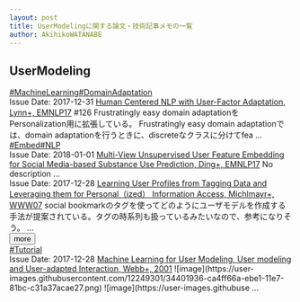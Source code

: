 ```yaml
---
layout: post
title: UserModelingに関する論文・技術記事メモの一覧
author: AkihikoWATANABE
---
```

## UserModeling
<div class="visible-content">
<a class="button" href="articles/MachineLearning.html">#MachineLearning</a><a class="button" href="articles/DomainAdaptation.html">#DomainAdaptation</a><br><span class="issue_date">Issue Date: 2017-12-31</span>
<a href="https://github.com/AkihikoWatanabe/paper_notes/issues/125">Human Centered NLP with User-Factor Adaptation, Lynn+, EMNLP17</a>
<span class="snippet">#126 Frustratingly easy domain adaptationをPersonalization用に拡張している。Frustratingly easy domain adaptationでは、domain adaptationを行うときに、discreteなクラスに分けてfea ...</span>
<a class="button" href="articles/Embed.html">#Embed</a><a class="button" href="articles/NLP.html">#NLP</a><br><span class="issue_date">Issue Date: 2018-01-01</span>
<a href="https://github.com/AkihikoWatanabe/paper_notes/issues/210">Multi-View Unsupervised User Feature Embedding for Social Media-based Substance Use Prediction, Ding+, EMNLP17</a>
<span class="snippet">No description ...</span>
<br><span class="issue_date">Issue Date: 2017-12-28</span>
<a href="https://github.com/AkihikoWatanabe/paper_notes/issues/19">Learning User Profiles from Tagging Data and Leveraging them for Personal（ized） Information Access, Michlmayr+, WWW07</a>
<span class="snippet">social bookmarkのタグを使ってどのようにユーザモデルを作成する手法が提案されている。タグの時系列も扱っているみたいなので、参考になりそう。 ...</span>
</div>
<button onclick="showMore(0)">more</button>

<div class="hidden-content">
<a class="button" href="articles/Tutorial.html">#Tutorial</a><br><span class="issue_date">Issue Date: 2017-12-28</span>
<a href="https://github.com/AkihikoWatanabe/paper_notes/issues/12">Machine Learning for User Modeling, User modeling and User-adapted Interaction, Webb+, 2001</a>
<span class="snippet">![image](https://user-images.githubusercontent.com/12249301/34401936-ca4ff66a-ebe1-11e7-81bc-c31a37acae27.png)![image](https://user-images.githubuse ...</span>
<button onclick="hideContent(0)" style="display: none;">hide</button>
</div>

